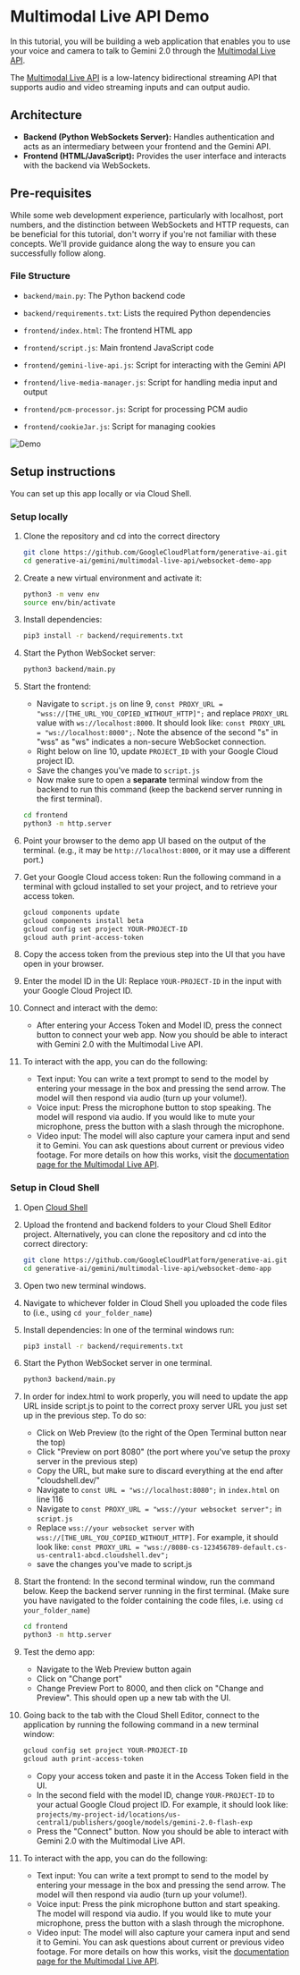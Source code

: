 # Multimodal Live API Demo

In this tutorial, you will be building a web application that enables you to use your voice and camera to talk to Gemini 2.0 through the [Multimodal Live API](https://cloud.google.com/vertex-ai/generative-ai/docs/model-reference/multimodal-live).

The [Multimodal Live API](https://cloud.google.com/vertex-ai/generative-ai/docs/model-reference/multimodal-live) is a low-latency bidirectional streaming API that supports audio and video streaming inputs and can output audio.

## Architecture

- **Backend (Python WebSockets Server):** Handles authentication and acts as an intermediary between your frontend and the Gemini API.
- **Frontend (HTML/JavaScript):** Provides the user interface and interacts with the backend via WebSockets.

## Pre-requisites

While some web development experience, particularly with localhost, port numbers, and the distinction between WebSockets and HTTP requests, can be beneficial for this tutorial, don't worry if you're not familiar with these concepts. We'll provide guidance along the way to ensure you can successfully follow along.

### File Structure

- `backend/main.py`: The Python backend code
- `backend/requirements.txt`: Lists the required Python dependencies

- `frontend/index.html`: The frontend HTML app
- `frontend/script.js`: Main frontend JavaScript code
- `frontend/gemini-live-api.js`: Script for interacting with the Gemini API
- `frontend/live-media-manager.js`: Script for handling media input and output
- `frontend/pcm-processor.js`: Script for processing PCM audio
- `frontend/cookieJar.js`: Script for managing cookies

![Demo](https://storage.googleapis.com/cloud-samples-data/generative-ai/image/demo-UI.png)

## Setup instructions

You can set up this app locally or via Cloud Shell.

### Setup locally

1. Clone the repository and cd into the correct directory

    ```sh
    git clone https://github.com/GoogleCloudPlatform/generative-ai.git
    cd generative-ai/gemini/multimodal-live-api/websocket-demo-app
    ```

1. Create a new virtual environment and activate it:

    ```sh
    python3 -m venv env
    source env/bin/activate
    ```

1. Install dependencies:

    ```sh
    pip3 install -r backend/requirements.txt
    ```

1. Start the Python WebSocket server:

    ```sh
    python3 backend/main.py
    ```

1. Start the frontend:

    - Navigate to `script.js` on line 9, `const PROXY_URL = "wss://[THE_URL_YOU_COPIED_WITHOUT_HTTP]";` and replace `PROXY_URL` value with `ws://localhost:8000`. It should look like: `const PROXY_URL = "ws://localhost:8000";`. Note the absence of the second "s" in "wss" as "ws" indicates a non-secure WebSocket connection.
    - Right below on line 10, update `PROJECT_ID` with your Google Cloud project ID.
    - Save the changes you've made to `script.js`
    - Now make sure to open a **separate** terminal window from the backend to run this command (keep the backend server running in the first terminal).

    ```sh
    cd frontend
    python3 -m http.server
    ```

1. Point your browser to the demo app UI based on the output of the terminal. (e.g., it may be `http://localhost:8000`, or it may use a different port.)

1. Get your Google Cloud access token:
   Run the following command in a terminal with gcloud installed to set your project, and to retrieve your access token.

    ```sh
    gcloud components update
    gcloud components install beta
    gcloud config set project YOUR-PROJECT-ID
    gcloud auth print-access-token
    ```

1. Copy the access token from the previous step into the UI that you have open in your browser.

1. Enter the model ID in the UI:
   Replace `YOUR-PROJECT-ID` in the input with your Google Cloud Project ID.

1. Connect and interact with the demo:

    - After entering your Access Token and Model ID, press the connect button to connect your web app. Now you should be able to interact with Gemini 2.0 with the Multimodal Live API.

1. To interact with the app, you can do the following:

    - Text input: You can write a text prompt to send to the model by entering your message in the box and pressing the send arrow. The model will then respond via audio (turn up your volume!).
    - Voice input: Press the microphone button to stop speaking. The model will respond via audio. If you would like to mute your microphone, press the button with a slash through the microphone.
    - Video input: The model will also capture your camera input and send it to Gemini. You can ask questions about current or previous video footage. For more details on how this works, visit the [documentation page for the Multimodal Live API](https://cloud.google.com/vertex-ai/generative-ai/docs/model-reference/multimodal-live).

### Setup in Cloud Shell

1. Open [Cloud Shell](https://cloud.google.com/shell/docs/editor-overview)

1. Upload the frontend and backend folders to your Cloud Shell Editor project. Alternatively, you can clone the repository and cd into the correct directory:

    ```sh
    git clone https://github.com/GoogleCloudPlatform/generative-ai.git
    cd generative-ai/gemini/multimodal-live-api/websocket-demo-app
    ```

1. Open two new terminal windows.
1. Navigate to whichever folder in Cloud Shell you uploaded the code files to (i.e., using `cd your_folder_name`)

1. Install dependencies: In one of the terminal windows run:

    ```sh
    pip3 install -r backend/requirements.txt
    ```

1. Start the Python WebSocket server in one terminal.

    ```sh
    python3 backend/main.py
    ```

1. In order for index.html to work properly, you will need to update the app URL inside script.js to point to the correct proxy server URL you just set up in the previous step. To do so:

    - Click on Web Preview (to the right of the Open Terminal button near the top)
    - Click "Preview on port 8080" (the port where you've setup the proxy server in the previous step)
    - Copy the URL, but make sure to discard everything at the end after "cloudshell.dev/"
    - Navigate to `const URL = "ws://localhost:8080";` in `index.html` on line 116
    - Navigate to `const PROXY_URL = "wss://your websocket server";` in `script.js`
    - Replace `wss://your websocket server` with `wss://[THE_URL_YOU_COPIED_WITHOUT_HTTP]`. For example, it should look like: `const PROXY_URL = "wss://8080-cs-123456789-default.cs-us-central1-abcd.cloudshell.dev";`
    - save the changes you've made to script.js

1. Start the frontend:
   In the second terminal window, run the command below. Keep the backend server running in the first terminal.
   (Make sure you have navigated to the folder containing the code files, i.e. using `cd your_folder_name`)

    ```sh
    cd frontend
    python3 -m http.server
    ```

1. Test the demo app:

    - Navigate to the Web Preview button again
    - Click on "Change port"
    - Change Preview Port to 8000, and then click on "Change and Preview". This should open up a new tab with the UI.

1. Going back to the tab with the Cloud Shell Editor, connect to the application by running the following command in a new terminal window:

    ```sh
    gcloud config set project YOUR-PROJECT-ID
    gcloud auth print-access-token
    ```

    - Copy your access token and paste it in the Access Token field in the UI.
    - In the second field with the model ID, change `YOUR-PROJECT-ID` to your actual Google Cloud project ID. For example, it should look like: `projects/my-project-id/locations/us-central1/publishers/google/models/gemini-2.0-flash-exp`
    - Press the "Connect" button. Now you should be able to interact with Gemini 2.0 with the Multimodal Live API.

1. To interact with the app, you can do the following:

    - Text input: You can write a text prompt to send to the model by entering your message in the box and pressing the send arrow. The model will then respond via audio (turn up your volume!).
    - Voice input: Press the pink microphone button and start speaking. The model will respond via audio. If you would like to mute your microphone, press the button with a slash through the microphone.
    - Video input: The model will also capture your camera input and send it to Gemini. You can ask questions about current or previous video footage. For more details on how this works, visit the [documentation page for the Multimodal Live API](https://cloud.google.com/vertex-ai/generative-ai/docs/model-reference/multimodal-live).
